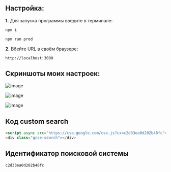 ## Настройка:

__1.__ Для запуска программы введите в терминале:
```bash
npm i
```
```bash
npm run prod
```
__2.__ Вбейте URL в своём браузере:
```http
http://localhost:3000
```

## Скриншоты моих настроек:

![image](https://github.com/dartweider2000/parse-and-search/assets/77095505/fa3effc0-2eff-42af-9cf6-4f773fae2224)

![image](https://github.com/dartweider2000/parse-and-search/assets/77095505/03951ba5-ec8b-4071-9ec5-14997b92ad5a)

![image](https://github.com/dartweider2000/parse-and-search/assets/77095505/d2f0924f-07a5-4ffc-b83f-7a791f9d9633)

## Код custom search

```html
<script async src="https://cse.google.com/cse.js?cx=c2d33ea0d202b48fc"><script>
<div class="gcse-search"></div>
```
## Идентификатор поисковой системы

```
c2d33ea0d202b48fc
```
